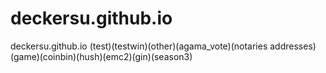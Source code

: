 # deckersu.github.io
deckersu.github.io (test)(testwin)(other)(agama_vote)(notaries addresses)(game)(coinbin)(hush)(emc2)(gin)(season3)
